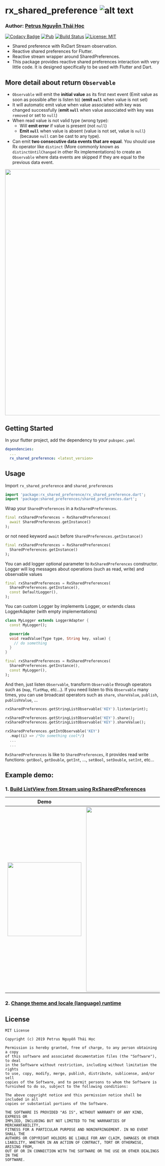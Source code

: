 # rx_shared_preference ![alt text](https://avatars3.githubusercontent.com/u/6407041?s=32&v=4)

### Author: [Petrus Nguyễn Thái Học](https://github.com/hoc081098)

[![Codacy Badge](https://api.codacy.com/project/badge/Grade/394a0db269db40bda248dd63ec84a292)](https://app.codacy.com/app/hoc081098/rx_shared_preference?utm_source=github.com&utm_medium=referral&utm_content=hoc081098/rx_shared_preference&utm_campaign=Badge_Grade_Dashboard)
[![Pub](https://img.shields.io/pub/v/rx_shared_preference.svg)](https://pub.dartlang.org/packages/rx_shared_preference)
[![Build Status](https://travis-ci.org/hoc081098/rx_shared_preference.svg?branch=master)](https://travis-ci.org/hoc081098/rx_shared_preference)
[![License: MIT](https://img.shields.io/badge/License-MIT-yellow.svg)](https://opensource.org/licenses/MIT)

- Shared preference with RxDart Stream observation.
- Reactive shared preferences for Flutter.
- Reactive stream wrapper around SharedPreferences.
- This package provides reactive shared preferences interaction with very little code. It is designed specifically to be used with Flutter and Dart.

## More detail about return `Observable`
- `Observable` will emit the **initial value** as its first next event (Emit value as soon as possible after is listen to) (**emit `null`** when value is not set) 
- It will automatic emit value when value associated with key was changed successfully (**emit `null`** when value associated with key was `removed` or set to `null`)
- When read value is not valid type (wrong type):
  + Will **emit error** if value is present (not `null`)
  + **Emit `null`** when value is absent (value is not set, value is `null`) (because `null` can be cast to any type).
- Can emit **two consecutive data events that are equal**. You should use Rx operator like `distinct` (More commonly known as `distinctUntilChanged` in other Rx implementations) to create an `Observable` where data events are skipped if they are equal to the previous data event.

<img src="https://imgbbb.com/images/2019/05/14/carbon-9.png" width="800">

## Getting Started

In your flutter project, add the dependency to your `pubspec.yaml`

```yaml
dependencies:
  ...
  rx_shared_preference: <latest_version>
```

## Usage

Import `rx_shared_preference` and `shared_preferences`

```dart
import 'package:rx_shared_preference/rx_shared_preference.dart';
import 'package:shared_preferences/shared_preferences.dart';
```

Wrap your `SharedPreferences` in a `RxSharedPreferences`.

```dart
final rxSharedPreferences = RxSharedPreferences(
  await SharedPreferences.getInstance()
);
```

or not need keyword `await` before `SharedPreferences.getInstance()`

```dart
final rxSharedPreferences = RxSharedPreferences(
  SharedPreferences.getInstance()
);
```

You can add logger optional parameter to `RxSharedPreferences` constructor.
Logger will log messages about operations (such as read, write) and observable values

```dart
final rxSharedPreferences = RxSharedPreferences(
  SharedPreferences.getInstance(),
  const DefaultLogger(),
);
```

You can custom Logger by implements Logger, or extends class LoggerAdapter (with empty implementations)
```dart
class MyLogger extends LoggerAdapter {
  const MyLogger();

  @override
  void readValue(Type type, String key, value) {
    // do something
  }
}

final rxSharedPreferences = RxSharedPreferences(
  SharedPreferences.getInstance(),
  const MyLogger(),
);
```

And then, just listen `Observable`, transform `Observable` through operators such as (`map`, `flatMap`, etc...).
If you need listen to this `Observable` many times, you can use broadcast operators such as `share`, `shareValue`, `publish`, `publishValue`, ...

```dart
rxSharedPreferences.getStringListObservable('KEY').listen(print);

rxSharedPreferences.getStringListObservable('KEY').share();
rxSharedPreferences.getStringListObservable('KEY').shareValue();

rxSharedPreferences.getIntObservable('KEY')
  .map((i) => /*Do something cool*/)
  ...
  ...
```

`RxSharedPreferences` is like to `SharedPreferences`, it provides read write functions: `getBool`, `getDouble`,  `getInt`, ..., `setBool`, `setDouble`, `setInt`, etc...

## Example demo:

### 1. [Build ListView from Stream using RxSharedPreferences](https://github.com/hoc081098/rx_shared_preference/tree/master/example)

| Demo          | Code |
| ------------- | ------------- |
| <img src="https://imgbbb.com/images/2019/04/28/rx_shared_pref_example.gif" width="240">  | <img src="https://imgbbb.com/images/2019/05/17/carbon-11.png" width="600">  |
  
</p>  

### 2. [Change theme and locale (language) runtime](https://github.com/hoc081098/bloc_rxdart_playground/tree/master/flutter_change_theme)

License
-------

    MIT License

    Copyright (c) 2019 Petrus Nguyễn Thái Học

    Permission is hereby granted, free of charge, to any person obtaining a copy
    of this software and associated documentation files (the "Software"), to deal
    in the Software without restriction, including without limitation the rights
    to use, copy, modify, merge, publish, distribute, sublicense, and/or sell
    copies of the Software, and to permit persons to whom the Software is
    furnished to do so, subject to the following conditions:

    The above copyright notice and this permission notice shall be included in all
    copies or substantial portions of the Software.

    THE SOFTWARE IS PROVIDED "AS IS", WITHOUT WARRANTY OF ANY KIND, EXPRESS OR
    IMPLIED, INCLUDING BUT NOT LIMITED TO THE WARRANTIES OF MERCHANTABILITY,
    FITNESS FOR A PARTICULAR PURPOSE AND NONINFRINGEMENT. IN NO EVENT SHALL THE
    AUTHORS OR COPYRIGHT HOLDERS BE LIABLE FOR ANY CLAIM, DAMAGES OR OTHER
    LIABILITY, WHETHER IN AN ACTION OF CONTRACT, TORT OR OTHERWISE, ARISING FROM,
    OUT OF OR IN CONNECTION WITH THE SOFTWARE OR THE USE OR OTHER DEALINGS IN THE
    SOFTWARE.
